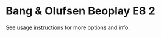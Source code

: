 # Bang & Olufsen Beoplay E8 2
See [usage instructions](https://github.com/jaakkopasanen/AutoEq#usage) for more options and info.